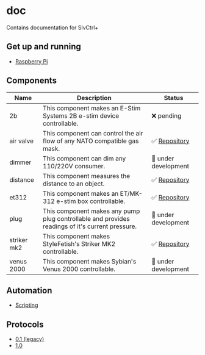 # doc
Contains documentation for SlvCtrl+

## Get up and running
* [Raspberry Pi](./setup/setup-rpi.md)

## Components

| Name | Description | Status |
|------|-------------|--------|
| 2b | This component makes an E-Stim Systems 2B e-stim device controllable. | :x: pending |
| air valve | This component can control the air flow of any NATO compatible gas mask. | :white_check_mark: [Repository](https://github.com/SlvCtrlPlus/slvctrl-airvalve) |
| dimmer | This component can dim any 110/220V consumer. | :construction_worker: under development |
| distance | This component measures the distance to an object. | :white_check_mark: [Repository](https://github.com/SlvCtrlPlus/slvctrl-distance) |
| et312 | This component makes an ET/MK-312 e-stim box controllable. | :white_check_mark: [Repository](https://github.com/SlvCtrlPlus/slvctrl-et312) |
| plug | This component makes any pump plug controllable and provides readings of it's current pressure. | :construction_worker: under development |
| striker mk2 | This component makes StyleFetish's Striker MK2 controllable. | :white_check_mark: [Repository](https://github.com/SlvCtrlPlus/slvctrl-strikermk2) |
| venus 2000 | This component makes Sybian's Venus 2000 controllable. | :construction_worker: under development |


## Automation
* [Scripting](./automation/scripting.md)

## Protocols
* [0.1 (legacy)](./protocol/protocol-0.1.md)
* [1.0](./protocol/protocol-1.0.md)
